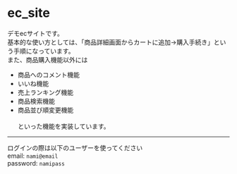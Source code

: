 # ec_site
デモecサイトです。<br>
基本的な使い方としては、「商品詳細画面からカートに追加→購入手続き」という手順になっています。<br>
また、商品購入機能以外には<br>
- 商品へのコメント機能
- いいね機能
- 売上ランキング機能
- 商品検索機能
- 商品並び順変更機能<br><br>
といった機能を実装しています。<br>
---
ログインの際は以下のユーザーを使ってください<br>
email: `nami@email`<br>
password: `namipass`
